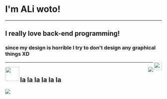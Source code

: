 
<h1> I'm ALi woto! </h1>
<hr></hr>
<h2>I really love back-end programming!</h2>
<h3>since my design is horrible I try to don't design any graphical things XD</h3>
<img align="right" src="https://raw.githubusercontent.com/MartinHeinz/MartinHeinz/master/wave.gif" width="25px">
<hr></hr>

<img align="right" src="https://github-readme-stats.vercel.app/api?username=aliwoto&show_icons=true&&theme=tokyonight" />

<!-- kyubey: https://raw.githubusercontent.com/innng/innng/master/assets/kyubey.gif -->

<img align="left" src="https://raw.githubusercontent.com/innng/innng/master/assets/kyubey.gif" width="45px">
<img https://gpvc.arturio.dev/aliwoto/>




<h2> la la la la la la </h2>

<img align="bottom" src="https://raw.githubusercontent.com/ALiwoto/ALiwoto/main/fsn146.JPG"/>
